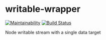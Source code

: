# writable-wrapper

[![Maintainability](https://api.codeclimate.com/v1/badges/1c1c78851c5a0ccda78b/maintainability)](https://codeclimate.com/github/meyfa/writable-wrapper/maintainability)
[![Build Status](https://travis-ci.org/meyfa/writable-wrapper.svg?branch=master)](https://travis-ci.org/meyfa/writable-wrapper)

Node writable stream with a single data target
